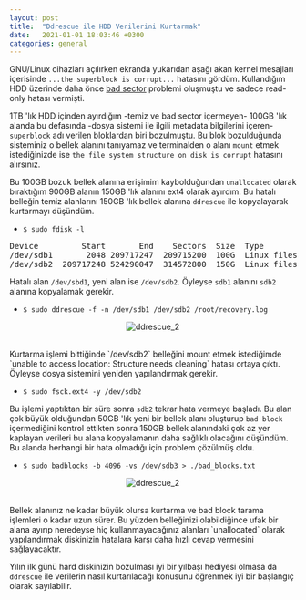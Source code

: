 ```yaml
---
layout: post
title:  "Ddrescue ile HDD Verilerini Kurtarmak"
date:   2021-01-01 18:03:46 +0300
categories: general
---
```


GNU/Linux cihazları açılırken ekranda yukarıdan aşağı akan kernel mesajları içerisinde `...the superblock is corrupt...` hatasını gördüm. Kullandığım HDD üzerinde daha önce [bad sector][bad_sector] problemi oluşmuştu ve sadece read-only hatası vermişti.

1TB 'lık HDD içinden ayırdığım -temiz ve bad sector içermeyen- 100GB 'lık alanda bu defasında -dosya sistemi ile ilgili metadata bilgilerini içeren- `superblock` adı verilen bloklardan biri bozulmuştu. Bu blok bozulduğunda sisteminiz o bellek alanını tanıyamaz ve terminalden o alanı `mount` etmek istediğinizde ise `the file system structure on disk is corrupt` hatasını alırsınız.

Bu 100GB bozuk bellek alanına erişimim kaybolduğundan `unallocated` olarak bıraktığım 900GB alanın 150GB 'lık alanını ext4 olarak ayırdım. Bu hatalı belleğin temiz alanlarını 150GB 'lık bellek alanına `ddrescue` ile kopyalayarak kurtarmayı düşündüm.

- `$ sudo fdisk -l`

<pre>
Device         Start       End    Sectors  Size  Type
/dev/sdb1       2048 209717247  209715200  100G  Linux filesystem
/dev/sdb2  209717248 524290047  314572800  150G  Linux filesystem
</pre>

Hatalı alan `/dev/sbd1`, yeni alan ise `/dev/sdb2`. Öyleyse `sdb1` alanını `sdb2` alanına kopyalamak gerekir.

- `$ sudo ddrescue -f -n /dev/sdb1 /dev/sdb2 /root/recovery.log`

<p align="center">
  <img src="https://bayramcicek.com.tr/folder/ddrescue/ddrescue_0.png" alt="ddrescue_2"/>
</p>

<br>
Kurtarma işlemi bittiğinde `/dev/sdb2` belleğini mount etmek istediğimde `unable to access location: Structure needs cleaning` hatası ortaya çıktı. Öyleyse dosya sistemini yeniden yapılandırmak gerekir.

- `$ sudo fsck.ext4 -y /dev/sdb2`

Bu işlemi yaptıktan bir süre sonra `sdb2` tekrar hata vermeye başladı. Bu alan çok büyük olduğundan 50GB 'lık yeni bir bellek alanı oluşturup `bad block` içermediğini kontrol ettikten sonra 150GB bellek alanındaki çok az yer kaplayan verileri bu alana kopyalamanın daha sağlıklı olacağını düşündüm. Bu alanda herhangi bir hata olmadığı için problem çözülmüş oldu.

- `$ sudo badblocks -b 4096 -vs /dev/sdb3 > ./bad_blocks.txt`

<p align="center">
  <img src="https://bayramcicek.com.tr/folder/ddrescue/ddrescue_1.png" alt="ddrescue_2"/>
</p>

<br>
Bellek alanınız ne kadar büyük olursa kurtarma ve bad block tarama işlemleri o kadar uzun sürer. Bu yüzden belleğinizi olabildiğince ufak bir alana ayırıp neredeyse hiç kullanmayacağınız alanları `unallocated` olarak yapılandırmak diskinizin hatalara karşı daha hızlı cevap vermesini sağlayacaktır.

Yılın ilk günü hard diskinizin bozulması iyi bir yılbaşı hediyesi olmasa da `ddrescue` ile verilerin nasıl kurtarılacağı konusunu öğrenmek iyi bir başlangıç olarak sayılabilir. 

[bad_sector]: https://bayramcicek.com.tr/general/2020/07/11/disk-bad-sector.html
